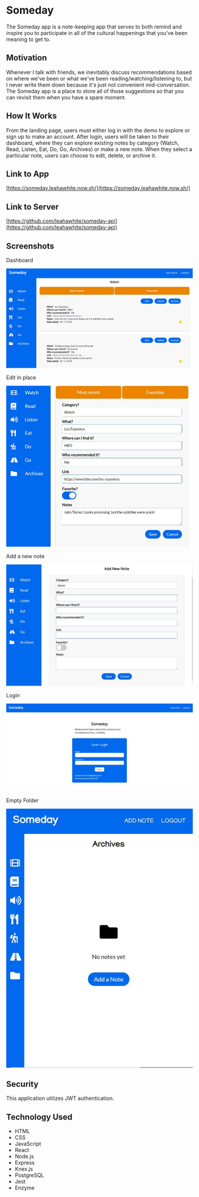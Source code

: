 # Someday

The Someday app is a note-keeping app that serves to both remind and inspire you to participate in all of the cultural happenings that you've been meaning to get to. 

## Motivation

Whenever I talk with friends, we inevitably discuss recommendations based on where we've been or what we've been reading/watching/listening to, but I never write them down because it's just not convenient mid-conversation. The Someday app is a place to store all of those suggestions so that you can revisit them when you have a spare moment.     

## How It Works

From the landing page, users must either log in with the demo to explore or sign up to make an account. After login, users will be taken to their dashboard, where they can explore existing notes by category (Watch, Read, Listen, Eat, Do, Go, Archives) or make a new note. When they select a particular note, users can choose to edit, delete, or archive it. 

## Link to App

[https://someday.leahawhite.now.sh/](https://someday.leahawhite.now.sh/)

## Link to Server

[https://github.com/leahawhite/someday-api](https://github.com/leahawhite/someday-api)

## Screenshots

Dashboard

![Dashboard](/screenshots/NoteView.jpg "Note View")

Edit in place

![Note Edit](/screenshots/NoteEdit.jpg "Note Edit")

Add a new note

![Add Note](/screenshots/AddNote.jpg "Add Note")

Login

![Login](/screenshots/Login.jpg "Login")

Empty Folder

![Empty Folder](/screenshots/EmptyFolder.jpg "Empty Folder")

## Security

This application utilizes JWT authentication.

## Technology Used
- HTML
- CSS
- JavaScript
- React
- Node.js
- Express
- Knex.js
- PostgreSQL
- Jest
- Enzyme